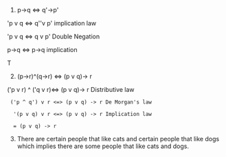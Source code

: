 1. p->q <=> q'->p'

'p v q <=> q''v p' implication law
 
 'p v q <=> q v p' Double Negation 

p->q  <=> p->q   implication 
 
 T 
  
  2. (p->r)^(q->r) <=> (p v q)-> r

('p v r) ^ ('q v r)<=> (p v q)-> r Distributive law
     
     ('p ^ q') v r <=> (p v q) -> r De Morgan's law
      
      '(p v q) v r <=> (p v q) -> r Implication law
      
      = (p v q) -> r 
  
  
  3.   There are certain people that like cats and certain people that like dogs which implies there are some people that like cats and dogs.  
